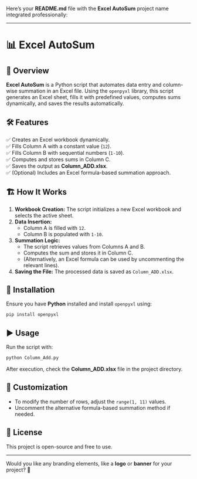 Here’s your **README.md** file with the **Excel AutoSum** project name integrated professionally:  

---

# 📊 Excel AutoSum  

## 📌 Overview  
**Excel AutoSum** is a Python script that automates data entry and column-wise summation in an Excel file. Using the `openpyxl` library, this script generates an Excel sheet, fills it with predefined values, computes sums dynamically, and saves the results automatically.  

## 🛠 Features  
✅ Creates an Excel workbook dynamically.  
✅ Fills Column A with a constant value (`12`).  
✅ Fills Column B with sequential numbers (`1-10`).  
✅ Computes and stores sums in Column C.  
✅ Saves the output as **Column_ADD.xlsx**.  
✅ (Optional) Includes an Excel formula-based summation approach.  

## 🏗 How It Works  
1. **Workbook Creation:** The script initializes a new Excel workbook and selects the active sheet.  
2. **Data Insertion:**  
   - Column A is filled with `12`.  
   - Column B is populated with `1-10`.  
3. **Summation Logic:**  
   - The script retrieves values from Columns A and B.  
   - Computes the sum and stores it in Column C.  
   - (Alternatively, an Excel formula can be used by uncommenting the relevant lines).  
4. **Saving the File:** The processed data is saved as `Column_ADD.xlsx`.  

## 🚀 Installation  
Ensure you have **Python** installed and install `openpyxl` using:  

```bash
pip install openpyxl
```

## ▶️ Usage  
Run the script with:  

```bash
python Column_Add.py
```

After execution, check the **Column_ADD.xlsx** file in the project directory.  

## 📝 Customization  
- To modify the number of rows, adjust the `range(1, 11)` values.  
- Uncomment the alternative formula-based summation method if needed.  

## 📜 License  
This project is open-source and free to use.  

---

Would you like any branding elements, like a **logo** or **banner** for your project? 🚀
